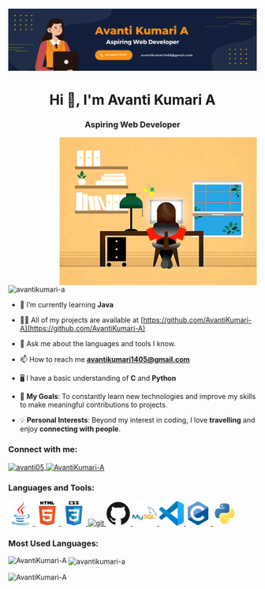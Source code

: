 [![MasterHead](https://github.com/AvantiKumari-A/AvantiKumari-A/blob/main/Github%20Banner.png)](https://github.com/AvantiKumari-A)
<h1 align="center">Hi 👋, I'm Avanti Kumari A</h1>
<h3 align="center">Aspiring Web Developer</h3>
<img align="right" alt="Coding" width="400" src="https://github.com/AvantiKumari-A/AvantiKumari-A/blob/main/anime%201.gif">
<p align="left"> <img src="https://komarev.com/ghpvc/?username=avantikumari-a&label=Profile%20views&color=0e75b6&style=flat" alt="avantikumari-a" /> </p>

- 🌱 I’m currently learning **Java**

- 👨‍💻 All of my projects are available at [https://github.com/AvantiKumari-A](https://github.com/AvantiKumari-A)

- 💬 Ask me about the languages and tools I know.

- 📫 How to reach me **avantikumari1405@gmail.com**

- 🖥️ I have a basic understanding of **C** and **Python**

- 🎯 **My Goals**: To constantly learn new technologies and improve my skills to make meaningful contributions to projects.

- 💡 **Personal Interests**: Beyond my interest in coding, I love **travelling** and enjoy **connecting with people**.

<h3 align="left">Connect with me:</h3>
<p align="left">
  <a href="https://www.linkedin.com/in/avanti05/" target="blank">
    <img align="center" src="https://raw.githubusercontent.com/rahuldkjain/github-profile-readme-generator/master/src/images/icons/Social/linked-in-alt.svg" alt="avanti05" height="30" width="40" />
  </a>
  <a href="https://github.com/AvantiKumari-A" target="blank">
    <img align="center" src="https://raw.githubusercontent.com/rahuldkjain/github-profile-readme-generator/master/src/images/icons/Social/github.svg" alt="AvantiKumari-A" height="30" width="40" />
  </a>
</p>

<h3 align="left">Languages and Tools:</h3>
<p align="left"> 
  <a href="https://www.java.com" target="_blank" rel="noreferrer"> 
    <img src="https://raw.githubusercontent.com/devicons/devicon/master/icons/java/java-original.svg" alt="java" width="50" height="50"/> 
  </a> 
  <a href="https://www.w3.org/html/" target="_blank" rel="noreferrer"> 
    <img src="https://raw.githubusercontent.com/devicons/devicon/master/icons/html5/html5-original-wordmark.svg" alt="html5" width="50" height="50"/> 
  </a> 
  <a href="https://www.w3schools.com/css/" target="_blank" rel="noreferrer"> 
    <img src="https://raw.githubusercontent.com/devicons/devicon/master/icons/css3/css3-original-wordmark.svg" alt="css3" width="50" height="50"/> 
  </a> 
  <a href="https://git-scm.com/" target="_blank" rel="noreferrer"> 
    <img src="https://www.vectorlogo.zone/logos/git-scm/git-scm-icon.svg" alt="git" width="50" height="50"/> 
  </a> 
  <a href="https://github.com/" target="_blank" rel="noreferrer"> 
    <img src="https://raw.githubusercontent.com/devicons/devicon/master/icons/github/github-original.svg" alt="github" width="50" height="50"/> 
  </a> 
  <a href="https://www.mysql.com/" target="_blank" rel="noreferrer"> 
    <img src="https://raw.githubusercontent.com/devicons/devicon/master/icons/mysql/mysql-original-wordmark.svg" alt="mysql" width="50" height="50"/> 
  </a> 
  <a href="https://code.visualstudio.com/" target="_blank" rel="noreferrer"> 
    <img src="https://raw.githubusercontent.com/devicons/devicon/master/icons/vscode/vscode-original.svg" alt="vs code" width="50" height="50"/> 
  </a>
  <!-- Basics languages -->
  <a href="https://www.cprogramming.com/" target="_blank" rel="noreferrer">
    <img src="https://raw.githubusercontent.com/devicons/devicon/master/icons/c/c-original.svg" alt="c" width="50" height="50"/>
  </a>
  <a href="https://www.python.org" target="_blank" rel="noreferrer">
    <img src="https://raw.githubusercontent.com/devicons/devicon/master/icons/python/python-original.svg" alt="python" width="50" height="50"/>
  </a>
</p>

<h3 align="left">Most Used Languages:</h3>
<p><img align="left" src="https://github-readme-stats.vercel.app/api/top-langs/?username=AvantiKumari-A&show_icons=true&locale=en&layout=compact&hide=jupyter%20notebook&langs_count=8" alt="AvantiKumari-A" /></p>

<p>&nbsp;<img align="center" src="https://github-readme-stats.vercel.app/api?username=avantikumari-a&show_icons=true&locale=en" alt="avantikumari-a" /></p>
<p><img align="center" src="https://github-readme-streak-stats.herokuapp.com/?user=AvantiKumari-A" alt="AvantiKumari-A" /></p>